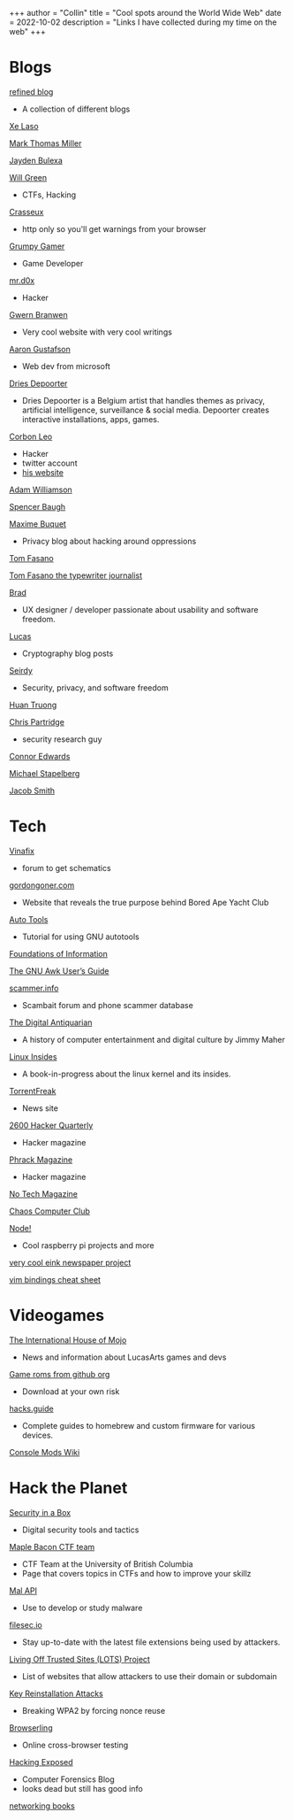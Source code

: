 +++
author = "Collin"
title = "Cool spots around the World Wide Web"
date = 2022-10-02
description = "Links I have collected during my time on the web"
+++

# Blogs

[refined blog](https://refined.blog/)
- A collection of different blogs

[Xe Laso](https://xeiaso.net/)

[Mark Thomas Miller](https://mtm.dev/)

[Jayden Bulexa](https://www.jaydenb.com/)

[Will Green](https://willgreen.tech/)
- CTFs, Hacking

[Crasseux](http://crasseux.com/)
- http only so you'll get warnings from your browser

[Grumpy Gamer](https://grumpygamer.com/)
- Game Developer

[mr.d0x](https://mrd0x.com/)
- Hacker

[Gwern Branwen](https://www.gwern.net/)
- Very cool website with very cool writings

[Aaron Gustafson](https://www.aaron-gustafson.com/)
- Web dev from microsoft

[Dries Depoorter](https://driesdepoorter.be/)
- Dries Depoorter is a Belgium artist that handles themes as privacy, artificial intelligence, surveillance & social media. Depoorter creates interactive installations, apps, games.

[Corbon Leo](https://nitter.net/hacker_)
- Hacker
- twitter account
- [his website](https://corben.io/)

[Adam Williamson](https://www.happyassassin.net)

[Spencer Baugh](https://catern.com/)

[Maxime Buquet](https://bouah.net/)
- Privacy blog about hacking around oppressions

[Tom Fasano](https://tomfasano.net/)

[Tom Fasano the typewriter journalist](https://tomfasano.com/)

[Brad](https://tdarb.org/)
- UX designer / developer passionate about usability and software freedom.

[Lucas](https://cronokirby.com/)
- Cryptography blog posts

[Seirdy](https://seirdy.one/)
- Security, privacy, and software freedom

[Huan Truong](https://www.tnhh.net/)

[Chris Partridge](https://chris.partridge.tech/)
- security research guy

[Connor Edwards](https://cedwards.xyz/)

[Michael Stapelberg](https://michael.stapelberg.ch/)

[Jacob Smith](https://jacobwsmith.xyz/)

# Tech

[Vinafix](https://vinafix.com/)
- forum to get schematics

[gordongoner.com](https://gordongoner.com/)
- Website that reveals the true purpose behind Bored Ape Yacht Club

[Auto Tools](https://www.lrde.epita.fr/~adl/autotools.html)
- Tutorial for using GNU autotools

[Foundations of Information](https://faculty.washington.edu/ajko/books/foundations-of-information)

[The GNU Awk User’s Guide](https://www.gnu.org/software/gawk/manual/gawk.html)

[scammer.info](https://scammer.info/)
- Scambait forum and phone scammer database

[The Digital Antiquarian](https://www.filfre.net/)
- A history of computer entertainment and digital culture by Jimmy Maher

[Linux Insides](https://0xax.gitbooks.io/linux-insides/content/)
- A book-in-progress about the linux kernel and its insides.

[TorrentFreak](https://torrentfreak.com/)
- News site

[2600 Hacker Quarterly](https://www.2600.com/)
- Hacker magazine

[Phrack Magazine](http://phrack.org/)
- Hacker magazine

[No Tech Magazine](https://www.notechmagazine.com/)

[Chaos Computer Club](https://www.ccc.de/en)

[Node!](https://n-o-d-e.net/)
- Cool raspberry pi projects and more

[very cool eink newspaper project](https://www.gregraiz.com/i-made-an-eink-newspaper/)

[vim bindings cheat sheet](https://hea-www.harvard.edu/~fine/Tech/vi.html)

# Videogames

[The International House of Mojo](https://mixnmojo.com/)
- News and information about LucasArts games and devs

[Game roms from github org](https://github.com/dolchi21-retroarch)
- Download at your own risk

[hacks.guide](https://hacks.guide/)
- Complete guides to homebrew and custom firmware for various devices.

[Console Mods Wiki](https://consolemods.org/wiki/Main_Page)

# Hack the Planet

[Security in a Box](https://securityinabox.org/en/)
- Digital security tools and tactics

[Maple Bacon CTF team](https://maplebacon.org/getting_started/)
- CTF Team at the University of British Columbia 
- Page that covers topics in CTFs and how to improve your skillz

[Mal API](https://malapi.io/)
- Use to develop or study malware

[filesec.io](https://filesec.io/)
- Stay up-to-date with the latest file extensions being used by attackers.

[Living Off Trusted Sites (LOTS) Project](https://lots-project.com/)
- List of websites that allow attackers to use their domain or subdomain

[Key Reinstallation Attacks](https://www.krackattacks.com/)
- Breaking WPA2 by forcing nonce reuse

[Browserling](https://www.browserling.com/)
- Online cross-browser testing

[Hacking Exposed](https://www.hecfblog.com/)
- Computer Forensics Blog
- looks dead but still has good info

[networking books](https://mwl.io/nonfiction/networking)
